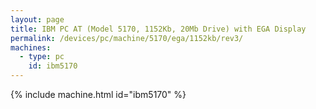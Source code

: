 ```yaml
---
layout: page
title: IBM PC AT (Model 5170, 1152Kb, 20Mb Drive) with EGA Display
permalink: /devices/pc/machine/5170/ega/1152kb/rev3/
machines:
  - type: pc
    id: ibm5170
---
```


{% include machine.html id="ibm5170" %}
